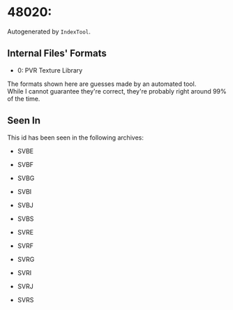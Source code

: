 # 48020: 

Autogenerated by `IndexTool`.  



## Internal Files' Formats
- 0: PVR Texture Library

The formats shown here are guesses made by an automated tool.  
While I cannot guarantee they're correct, they're probably right around 99% of the time.

## Seen In

This id has been seen in the following archives:  

- SVBE  

- SVBF  

- SVBG  

- SVBI  

- SVBJ  

- SVBS  

- SVRE  

- SVRF  

- SVRG  

- SVRI  

- SVRJ  

- SVRS  
